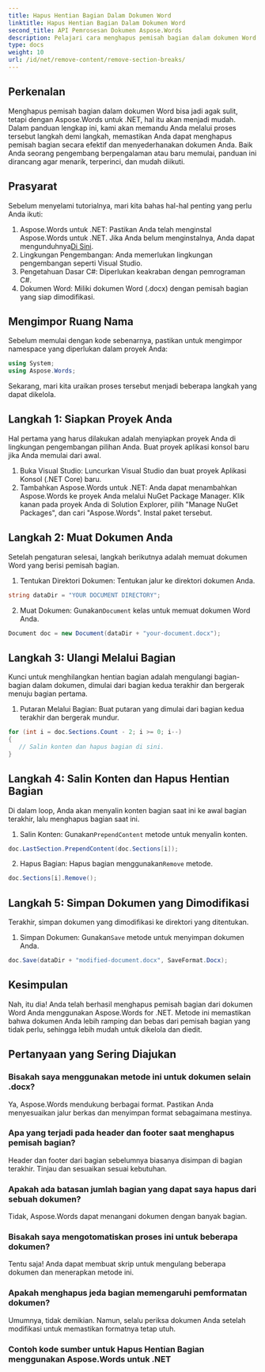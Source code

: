 ```yaml
---
title: Hapus Hentian Bagian Dalam Dokumen Word
linktitle: Hapus Hentian Bagian Dalam Dokumen Word
second_title: API Pemrosesan Dokumen Aspose.Words
description: Pelajari cara menghapus pemisah bagian dalam dokumen Word menggunakan Aspose.Words untuk .NET. Panduan terperinci dan langkah demi langkah ini memastikan pengelolaan dan penyuntingan dokumen berjalan lancar.
type: docs
weight: 10
url: /id/net/remove-content/remove-section-breaks/
---
```

## Perkenalan

Menghapus pemisah bagian dalam dokumen Word bisa jadi agak sulit, tetapi dengan Aspose.Words untuk .NET, hal itu akan menjadi mudah. Dalam panduan lengkap ini, kami akan memandu Anda melalui proses tersebut langkah demi langkah, memastikan Anda dapat menghapus pemisah bagian secara efektif dan menyederhanakan dokumen Anda. Baik Anda seorang pengembang berpengalaman atau baru memulai, panduan ini dirancang agar menarik, terperinci, dan mudah diikuti.

## Prasyarat

Sebelum menyelami tutorialnya, mari kita bahas hal-hal penting yang perlu Anda ikuti:

1.  Aspose.Words untuk .NET: Pastikan Anda telah menginstal Aspose.Words untuk .NET. Jika Anda belum menginstalnya, Anda dapat mengunduhnya[Di Sini](https://releases.aspose.com/words/net/).
2. Lingkungan Pengembangan: Anda memerlukan lingkungan pengembangan seperti Visual Studio.
3. Pengetahuan Dasar C#: Diperlukan keakraban dengan pemrograman C#.
4. Dokumen Word: Miliki dokumen Word (.docx) dengan pemisah bagian yang siap dimodifikasi.

## Mengimpor Ruang Nama

Sebelum memulai dengan kode sebenarnya, pastikan untuk mengimpor namespace yang diperlukan dalam proyek Anda:

```csharp
using System;
using Aspose.Words;
```

Sekarang, mari kita uraikan proses tersebut menjadi beberapa langkah yang dapat dikelola.

## Langkah 1: Siapkan Proyek Anda

Hal pertama yang harus dilakukan adalah menyiapkan proyek Anda di lingkungan pengembangan pilihan Anda. Buat proyek aplikasi konsol baru jika Anda memulai dari awal.

1. Buka Visual Studio: Luncurkan Visual Studio dan buat proyek Aplikasi Konsol (.NET Core) baru.
2. Tambahkan Aspose.Words untuk .NET: Anda dapat menambahkan Aspose.Words ke proyek Anda melalui NuGet Package Manager. Klik kanan pada proyek Anda di Solution Explorer, pilih "Manage NuGet Packages", dan cari "Aspose.Words". Instal paket tersebut.

## Langkah 2: Muat Dokumen Anda

Setelah pengaturan selesai, langkah berikutnya adalah memuat dokumen Word yang berisi pemisah bagian.

1. Tentukan Direktori Dokumen: Tentukan jalur ke direktori dokumen Anda.
```csharp
string dataDir = "YOUR DOCUMENT DIRECTORY";
```
2.  Muat Dokumen: Gunakan`Document` kelas untuk memuat dokumen Word Anda.
```csharp
Document doc = new Document(dataDir + "your-document.docx");
```

## Langkah 3: Ulangi Melalui Bagian

Kunci untuk menghilangkan hentian bagian adalah mengulangi bagian-bagian dalam dokumen, dimulai dari bagian kedua terakhir dan bergerak menuju bagian pertama.

1. Putaran Melalui Bagian: Buat putaran yang dimulai dari bagian kedua terakhir dan bergerak mundur.
```csharp
for (int i = doc.Sections.Count - 2; i >= 0; i--)
{
   // Salin konten dan hapus bagian di sini.
}
```

## Langkah 4: Salin Konten dan Hapus Hentian Bagian

Di dalam loop, Anda akan menyalin konten bagian saat ini ke awal bagian terakhir, lalu menghapus bagian saat ini.

1.  Salin Konten: Gunakan`PrependContent` metode untuk menyalin konten.
```csharp
doc.LastSection.PrependContent(doc.Sections[i]);
```
2.  Hapus Bagian: Hapus bagian menggunakan`Remove` metode.
```csharp
doc.Sections[i].Remove();
```

## Langkah 5: Simpan Dokumen yang Dimodifikasi

Terakhir, simpan dokumen yang dimodifikasi ke direktori yang ditentukan.

1.  Simpan Dokumen: Gunakan`Save` metode untuk menyimpan dokumen Anda.
```csharp
doc.Save(dataDir + "modified-document.docx", SaveFormat.Docx);
```

## Kesimpulan

Nah, itu dia! Anda telah berhasil menghapus pemisah bagian dari dokumen Word Anda menggunakan Aspose.Words for .NET. Metode ini memastikan bahwa dokumen Anda lebih ramping dan bebas dari pemisah bagian yang tidak perlu, sehingga lebih mudah untuk dikelola dan diedit.

## Pertanyaan yang Sering Diajukan

### Bisakah saya menggunakan metode ini untuk dokumen selain .docx?
Ya, Aspose.Words mendukung berbagai format. Pastikan Anda menyesuaikan jalur berkas dan menyimpan format sebagaimana mestinya.

### Apa yang terjadi pada header dan footer saat menghapus pemisah bagian?
Header dan footer dari bagian sebelumnya biasanya disimpan di bagian terakhir. Tinjau dan sesuaikan sesuai kebutuhan.

### Apakah ada batasan jumlah bagian yang dapat saya hapus dari sebuah dokumen?
Tidak, Aspose.Words dapat menangani dokumen dengan banyak bagian.

### Bisakah saya mengotomatiskan proses ini untuk beberapa dokumen?
Tentu saja! Anda dapat membuat skrip untuk mengulang beberapa dokumen dan menerapkan metode ini.

### Apakah menghapus jeda bagian memengaruhi pemformatan dokumen?
Umumnya, tidak demikian. Namun, selalu periksa dokumen Anda setelah modifikasi untuk memastikan formatnya tetap utuh.

### Contoh kode sumber untuk Hapus Hentian Bagian menggunakan Aspose.Words untuk .NET
 